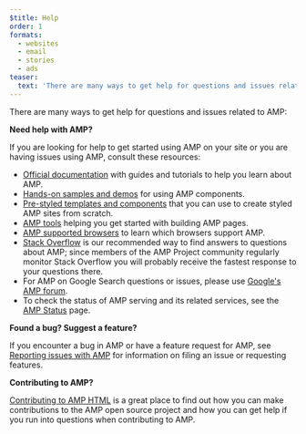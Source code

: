 ```yaml
---
$title: Help
order: 1
formats:
  - websites
  - email
  - stories
  - ads
teaser:
  text: 'There are many ways to get help for questions and issues related to AMP:'
---
```


<!--
This file is imported from https://github.com/ampproject/amphtml/blob/master/SUPPORT.md.
Please do not change this file.
If you have found a bug or an issue please
have a look and request a pull request there.
-->

<!-- DO NOT RENAME OR REMOVE THIS FILE - it's hosted here https://amp.dev/support/ -->



There are many ways to get help for questions and issues related to AMP:

**Need help with AMP?**

If you are looking for help to get started using AMP on your site or you are having issues using AMP, consult these resources:

- [Official documentation](https://amp.dev/documentation/guides-and-tutorials/) with guides and tutorials to help you learn about AMP.
- [Hands-on samples and demos](https://amp.dev/documentation/examples/) for using AMP components.
- [Pre-styled templates and components](https://amp.dev/documentation/templates/) that you can use to create styled AMP sites from scratch.
- [AMP tools](https://amp.dev/documentation/tools) helping you get started with building AMP pages.
- [AMP supported browsers](https://amp.dev/support/faq/supported-browsers) to learn which browsers support AMP.
- [Stack Overflow](http://stackoverflow.com/questions/tagged/amp-html) is our recommended way to find answers to questions about AMP; since members of the AMP Project community regularly monitor Stack Overflow you will probably receive the fastest response to your questions there.
- For AMP on Google Search questions or issues, please use [Google's AMP forum](https://goo.gl/utQ1KZ).
- To check the status of AMP serving and its related services, see the [AMP Status](https://status.ampproject.org/) page.

**Found a bug? Suggest a feature?**

If you encounter a bug in AMP or have a feature request for AMP, see [Reporting issues with AMP](https://github.com/ampproject/amphtml/blob/master/CONTRIBUTING.md#reporting-issues-with-amp) for information on filing an issue or requesting features.

**Contributing to AMP?**

[Contributing to AMP HTML](https://github.com/ampproject/amphtml/blob/master/CONTRIBUTING.md#ongoing-participation) is a great place to find out how you can make contributions to the AMP open source project and how you can get help if you run into questions when contributing to AMP.